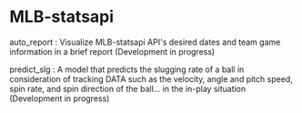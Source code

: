 # MLB-statsapi

auto_report : Visualize MLB-statsapi API's desired dates and team game information in a brief report (Development in progress)

predict_slg : A model that predicts the slugging rate of a ball in consideration of tracking DATA such as the velocity, angle and pitch speed, spin rate, and spin direction of the ball... in the in-play situation (Development in progress)

